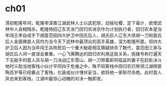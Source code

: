 # ch01

清初乾隆年间，乾隆帝深畏江湖武林人士以武犯禁，动摇社稷，定下毒计，欲使武林中人自相残杀。乾隆特招辽东天龙门田归农进京作为计划执行者，田归农本是当年闯王李自成手下胡苗范田四大护卫中田氏后人，胡氏后人辽东大侠胡一刀和苗氏后人金面佛苗人凤均为当今天下武林中最顶尖的高手英雄，深为乾隆所患。但四大护卫后人因为当年闯王兵败死后一个重大秘密相互猜疑拼杀了数代，苗范田三家与胡氏后人间一直误会重重。一心飞黄腾达的田归农利用这层关系，挑拨号称打遍天下无敌手的苗人凤与胡一刀决战辽东雪山。胡一刀带着即将临盆的妻子在赶赴决斗地时义助当地客栈小伙计平阿四于危难之中，殊不知客栈中田归农已带领江湖悍匪陶百岁等已经霸占了客栈，化装成伙计埋伏妥当，欲将他一家斩尽杀绝。此时苗人凤也来到客栈，江湖中最惊心动魄的对决一触即发。
